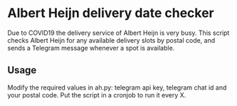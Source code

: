 # Albert Heijn delivery date checker

Due to COVID19 the delivery service of Albert Heijn is very busy. This script checks Albert Heijn for any available delivery slots by postal code, and sends a Telegram message whenever a spot is available. 

## Usage

Modify the required values in ah.py: telegram api key, telegram chat id and your postal code.
Put the script in a cronjob to run it every X.

